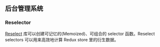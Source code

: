 ## 后台管理系统

### Reselector

[Reselect](http://cn.redux.js.org/docs/recipes/ComputingDerivedData.html) 库可以创建可记忆的(Memoized)、可组合的 selector 函数。Reselect selectors 可以用来高效地计算 Redux store 里的衍生数据。


